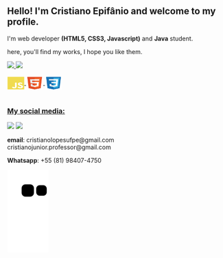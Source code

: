 ## Hello! I'm Cristiano Epifânio and welcome to my profile.

I'm web developer <b>(HTML5, CSS3, Javascript)</b> and <b>Java</b> student.

here, you'll find my works, I hope you like them. 

 <div>
   <a href="https://github.com/cristianoepifanio">
   <img height="180em" src="https://github-readme-stats.vercel.app/api?username=cristianoepifanio&show_icons=true&theme=tokyonight&include_all_commits=true&count_private=true"/>
   <img height="180em" src="https://github-readme-stats.vercel.app/api/top-langs/?username=cristianoepifanio&layout=compact&langs_count=6&theme=tokyonight"/>

</div>
<div style="display: inline_block"><br>
  <img align="center" alt="Js" height="30" width="40" src="https://raw.githubusercontent.com/devicons/devicon/master/icons/javascript/javascript-plain.svg">
  <img align="center" alt="HTML" height="30" width="40" src="https://raw.githubusercontent.com/devicons/devicon/master/icons/html5/html5-original.svg">
  <img align="center" alt="CSS" height="30" width="40" src="https://raw.githubusercontent.com/devicons/devicon/master/icons/css3/css3-original.svg">
</div>
 
 <br>
 
  ### My social media:
 
<div> 
  
  <a href="https://www.linkedin.com/in/cristiano-epif%C3%A2nio-45ba1ba5/" target="_blank" rel="external"><img src="https://img.shields.io/badge/-LinkedIn-%230077B5?style=for-the-badge&logo=linkedin&logoColor=white" target="_blank"></a>
  <a href="https://www.instagram.com/cristianofuji/" target="_blank" rel="external"><img src="https://img.shields.io/badge/-Instagram-%23E4405F?style=for-the-badge&logo=instagram&logoColor=white" target="_blank"></a>
 <p> <b>email</b>: cristianolopesufpe@gmail.com <br>
         cristianojunior.professor@gmail.com </p>
         
  <p> <b>Whatsapp</b>: +55 (81) 98407-4750 </p>
    
  ![Snake animation](https://github.com/cristianoepifanio/cristianoepifanio/blob/output/github-contribution-grid-snake.svg)

</div>

